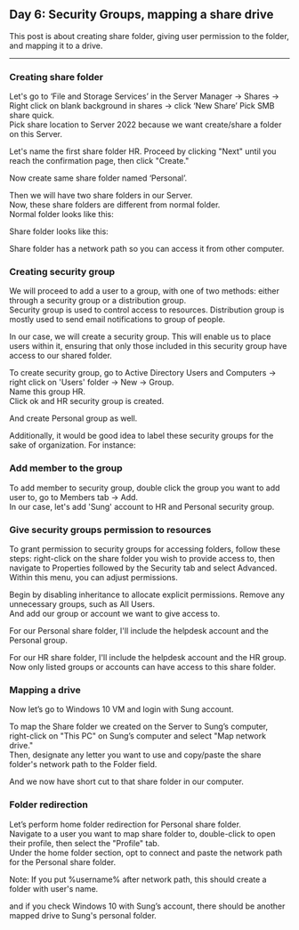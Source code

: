 ## Day 6: Security Groups, mapping a share drive

This post is about creating share folder, giving user permission to the folder, and mapping it to a drive.

---

### Creating share folder

Let's go to ‘File and Storage Services’ in the Server Manager -> Shares -> Right click on blank background in shares -> click ‘New Share’
Pick SMB share quick. <br/>
Pick share location to Server 2022 because we want create/share a folder on this Server. 

Let's name the first share folder HR. Proceed by clicking "Next" until you reach the confirmation page, then click "Create."

Now create same share folder named ‘Personal’.

Then we will have two share folders in our Server.<br/>
Now, these share folders are different from normal folder. <br>
Normal folder looks like this:

Share folder looks like this:

Share folder has a network path so you can access it from other computer.

### Creating security group

We will proceed to add a user to a group, with one of two methods: either through a security group or a distribution group.<br/>
Security group is used to control access to resources. Distribution group is mostly used to send email notifications to group of people.

In our case, we will create a security group. This will enable us to place users within it, ensuring that only those included in this security group have access to our shared folder.

To create security group, go to Active Directory Users and Computers -> right click on 'Users' folder -> New -> Group. <br/>
Name this group HR. <br/>
Click ok and HR security group is created.

And create Personal group as well.

Additionally, it would be good idea to label these security groups for the sake of organization. For instance:

### Add member to the group

To add member to security group, double click the group you want to add user to, go to Members tab -> Add. <br/>
In our case, let's add 'Sung' account to HR and Personal security group.

### Give security groups permission to resources

To grant permission to security groups for accessing folders, follow these steps: right-click on the share folder you wish to provide access to, then navigate to Properties followed by the Security tab and select Advanced. <br/>
Within this menu, you can adjust permissions.

Begin by disabling inheritance to allocate explicit permissions. Remove any unnecessary groups, such as All Users. <br/>
And add our group or account we want to give access to.

For our Personal share folder, I'll include the helpdesk account and the Personal group.

For our HR share folder, I'll include the helpdesk account and the HR group.
Now only listed groups or accounts can have access to this share folder.

### Mapping a drive

Now let’s go to Windows 10 VM and login with Sung account.

To map the Share folder we created on the Server to Sung’s computer, right-click on "This PC" on Sung’s computer and select "Map network drive."<br/>
Then, designate any letter you want to use and copy/paste the share folder's network path to the Folder field.

And we now have short cut to that share folder in our computer. 

### Folder redirection

Let’s perform home folder redirection for Personal share folder. <br/>
Navigate to a user you want to map share folder to, double-click to open their profile, then select the "Profile" tab. <br/>
Under the home folder section, opt to connect and paste the network path for the Personal share folder.

Note: If you put %username% after network path, this should create a folder with user's name.

and if you check Windows 10 with Sung’s account, there should be another mapped drive to Sung's personal folder.
